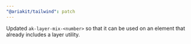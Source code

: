 ```yaml
---
"@ariakit/tailwind": patch
---
```


Updated `ak-layer-mix-<number>` so that it can be used on an element that already includes a layer utility.
